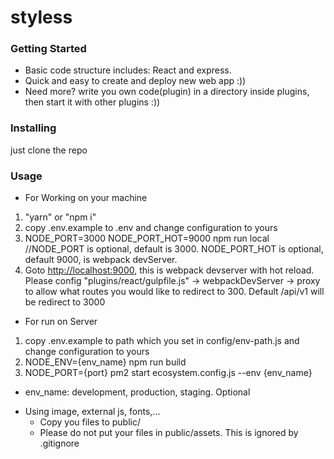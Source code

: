 # styless

### Getting Started

- Basic code structure includes: React and express.
- Quick and easy to create and deploy new web app :))
- Need more? write you own code(plugin) in a directory inside plugins, then start it with other plugins :))

### Installing

just clone the repo

### Usage

* For Working on your machine

1. "yarn" or "npm i"
2. copy .env.example to .env and change configuration to yours
2. NODE_PORT=3000 NODE_PORT_HOT=9000 npm run local //NODE_PORT is optional, default is 3000. NODE_PORT_HOT is optional, default 9000, is webpack devServer.
3. Goto [http://localhost:9000](http://localhost:9000), this is webpack devserver with hot reload. Please config "plugins/react/gulpfile.js" -> webpackDevServer -> proxy to allow what routes you would like to redirect to 300. Default /api/v1 will be redirect to 3000


* For run on Server
1. copy .env.example to path which you set in config/env-path.js and change configuration to yours
2. NODE_ENV={env_name} npm run build
3. NODE_PORT={port} pm2 start ecosystem.config.js --env {env_name}

- env_name: development, production, staging. Optional


* Using image, external js, fonts,...
  - Copy you files to public/
  - Please do not put your files in public/assets. This is ignored by .gitignore
